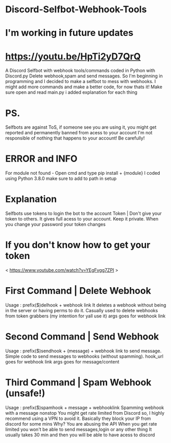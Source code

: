 # Discord-Selfbot-Webhook-Tools
# I'm working in future updates
# https://youtu.be/HpTi2yD7QrQ
A Discord Selfbot with webhook tools/commands coded in Python with Discord.py 
Delete webhook,spam and send messages.
So I'm beginning in programming and I decided to make a selfbot to mess with webhooks.
I might add more commands and make a better code, for now thats it!
Make sure open and read main.py i added explanation for each thing

# PS.
Selfbots are against ToS, if someone see you are using it, you might get reported and 
permanently banned from acess to your account
I'm not responsible of nothing that happens to your account! 
Be carefully!

# ERROR and INFO
For module not found - Open cmd and type pip install + {module}
I coded using Python 3.8.0 make sure to add to path in setup

# Explanation
Selfbots use tokens to login the bot to the account
 Token | Don't give your token to others. It gives full acess to your account. 
 Keep it private. When you change your password your token changes

# If you don't know how to get your token 
< https://www.youtube.com/watch?v=YEgFvgg7ZPI >


# First Command  | Delete Webhook
Usage : prefix($)delhook + webhook link
It deletes a webhook without being in the server or having perms to do it.
Casually used to delete webhooks from token grabbers (my intention for yall use it)
args goes for webhook link

# Second Command | Send Webhook
Usage : prefix($)sendhook + (message) + webhook link to send message.
Simple code to send messages to webhooks (without spamming).
hook_url goes for webhook link
args goes for message/content

# Third Command | Spam Webhook (unsafe!)
Usage : prefix($)spamhook + message + webhooklink
Spamming webhook with a message nonstop
You might get rate limited from Discord so, I highly recommend using a VPN to avoid it.
Basically they block your IP from discord for some mins 
Why? You are abusing the API 
When you get rate limited you won't be able to send messages,login or any other thing
It usually takes 30 min and then you will be able to have acess to discord
